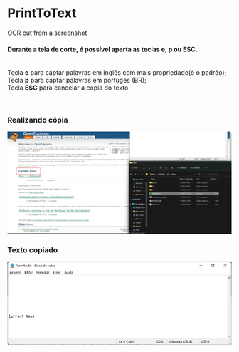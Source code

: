 # PrintToText
OCR cut from a screenshot

#### Durante a tela de corte, é possível aperta as teclas **e, p ou ESC**.<br/><br/>
Tecla **e** para captar palavras em inglês com mais propriedade(é o padrão);<br/>
Tecla **p** para captar palavras em portugês (BR);<br/>
Tecla **ESC** para cancelar a copia do texto.

<br/>

### Realizando cópia
![img](/screen/screen%20(2).png)

### Texto copiado
![img](/screen/screen%20(1).png)